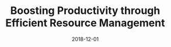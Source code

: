 ---
title: "Boosting Productivity through Efficient Resource Management"
collection: publications
permalink: /publication/2018-12-01-Boosting-Productivity-through-Efficient-Resource-Management
type: "workshop"
date: 2018-12-01
venue: '<em>ACM/IFIP International Middleware Conference, Doctoral Symposium</em>'
citation: ' <strong>S. Iserte</strong>,  A. Peña, and  R. Mayo, &quot;Boosting Productivity through Efficient Resource Management.&quot; <em>ACM/IFIP International Middleware Conference, Doctoral Symposium</em>, Dec. 2018.'
---